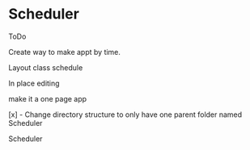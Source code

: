 Scheduler
=========
ToDo

Create way to make appt by time.

Layout class schedule

In place editing

make it a one page app

[x] - Change directory structure to only have one parent folder named Scheduler




Scheduler

